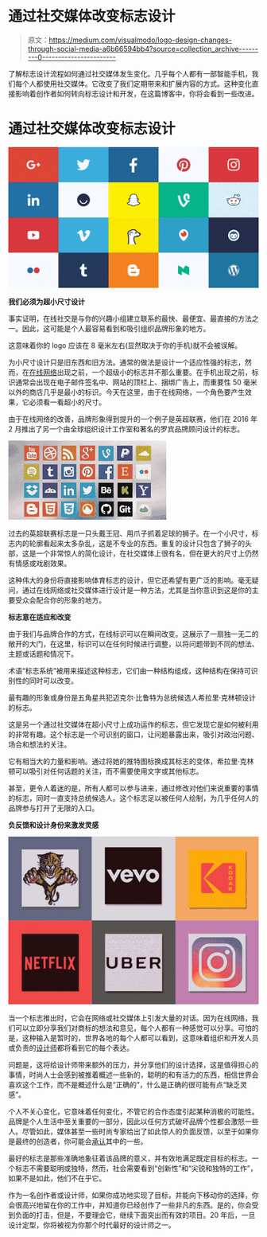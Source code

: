 # 通过社交媒体改变标志设计

> 原文：<https://medium.com/visualmodo/logo-design-changes-through-social-media-a6b66594bb4?source=collection_archive---------0----------------------->

了解标志设计流程如何通过社交媒体发生变化。几乎每个人都有一部智能手机，我们每个人都使用社交媒体。它改变了我们定期带来和扩展内容的方式。这种变化直接影响着创作者如何转向标志设计和开发，在这篇博客中，你将会看到一些改进。

# 通过社交媒体改变标志设计

![](img/b90ccc8a56db6613d4c8da16381f9c53.png)

**我们必须为超小尺寸设计**

事实证明，在线社交是与你的兴趣小组建立联系的最快、最便宜、最直接的方法之一。因此，这可能是个人最容易看到和吸引组织品牌形象的地方。

这意味着你的 logo 应该在 8 毫米左右(显然取决于你的手机)就不会被误解。

为小尺寸设计只是旧东西和旧方法。通常的做法是设计一个适应性强的标志，然而，在[在线网络](https://visualmodo.com/)出现之前，一个超级小的标志并不那么重要。在手机出现之前，标识通常会出现在电子邮件签名中、网站的顶栏上、捆绑广告上，而重要性 50 毫米以外的商店几乎是最小的标识。今天在这里，由于在线网络，一个角色要产生效果，它必须看一看超小的尺寸。

由于在线网络的改善，品牌形象得到提升的一个例子是英超联赛，他们在 2016 年 2 月推出了另一个由全球组织设计工作室和著名的罗宾品牌顾问设计的标志。

![](img/7bc19cc32dfba42fed830b1c2616822c.png)

过去的英超联赛标志是一只头戴王冠、用爪子抓着足球的狮子。在一个小尺寸，标志内的轮廓看起来太多杂乱，这是不专业的东西。重复的设计只包含了狮子的头部，这是一个非常惊人的简化设计，在社交媒体上很有名，但在更大的尺寸上仍然有情感或戏剧效果。

这种伟大的身份将直接影响体育标志的设计，但它还希望有更广泛的影响。毫无疑问，通过在线网络或社交媒体进行设计是一种方法，尤其是当你意识到这是你的主要受众会配合你的形象的地方。

**标志意在适应和改变**

由于我们与品牌合作的方式，在线标识可以在瞬间改变。这展示了一扇独一无二的敞开的大门，在这里，标识可以在任何时候进行调整，以将问题带到不同的想法、主题或话题和情况下。

术语“标志系统”被用来描述这种标志，它们由一种结构组成，这种结构在保持可识别性的同时可以改变。

最有趣的形象或身份是五角星共犯迈克尔·比鲁特为总统候选人希拉里·克林顿设计的标志。

这是另一个通过社交媒体在超小尺寸上成功运作的标志，但它发现它是如何被利用的非常有趣。这个标志是一个可识别的窗口，让问题暴露出来，吸引对政治问题、场合和想法的关注。

它有相当大的力量和影响。通过将她的推特图标换成其标志的变体，希拉里·克林顿可以吸引对任何话题的关注，而不需要使用文字或其他标志。

甚至，更令人着迷的是，所有人都可以参与进来，通过修改对他们来说重要的事情的标志，同时一直支持总统候选人。这个标志足以被任何人绘制，为几乎任何人的品牌参与打开了无限的入口。

**负反馈和设计身份来激发灵感**

![](img/73c3719b55b6ccd32b3e237add5f8081.png)

当一个标志推出时，它会在网络或社交媒体上引发大量的对话。因为在线网络，我们可以立即分享我们对商标的想法和意见，每个人都有一种感觉可以分享。可怕的是，这种输入是暂时的，世界各地的每个人都可以看到，这意味着组织和开发人员或负责的[设计师](https://visualmodo.com/)都将看到它的每个表达。

问题是，这将给设计师带来额外的压力，并分享他们的设计选择，这是值得担心的事情，时尚人士会感到被推着概述一些新的，聪明的和有活力的东西，相信世界会喜欢这个工作，而不是概述什么是“正确的”，什么是正确的很可能有点“缺乏灵感”。

个人不关心变化，它意味着任何变化，不管它的合作态度引起某种消极的可能性。品牌是个人生活中至关重要的一部分，因此以任何方式破坏品牌个性都会激怒一些人。尽管如此，媒体甚至一些时尚专家给出了如此惊人的负面反馈，以至于如果你是最终的创造者，你可能会[承认](https://creativemarket.com/visualmodo/1536386-25-WordPress-Themes-Mega-Bundle)其中的一些。

最好的标志是那些准确地象征着该品牌的意义，并有效地满足既定目标的标志。一个标志不需要聪明或独特，然而，社会需要看到“创新性”和“尖锐和独特的工作”，如果不是如此，他们不在乎它。

作为一名创作者或设计师，如果你成功地实现了目标，并能向下移动你的选择，你会很高兴地留在你的工作中，并知道你已经创作了一些非凡的东西。是的，你会受到负面的打击，但是，不要理会它，继续下面突出而有效的项目。20 年后，一旦设计定型，你将被视为你那个时代最好的设计师之一。